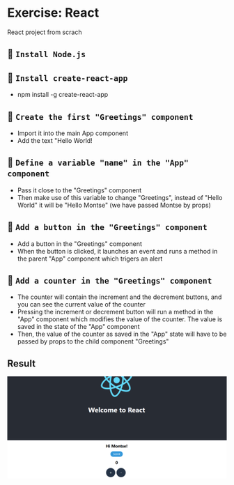 # Exercise: React

React project from scrach

## 📌 `Install Node.js`

## 📌 `Install create-react-app`

- npm install -g create-react-app

## 📌 `Create the first "Greetings" component`

- Import it into the main App component
- Add the text "Hello World!

## 📌 `Define a variable "name" in the "App" component`

- Pass it close to the "Greetings" component
- Then make use of this variable to change "Greetings", instead of "Hello World" it will be "Hello Montse" (we have passed Montse by props)

## 📌 `Add a button in the "Greetings" component`

- Add a button in the "Greetings" component
- When the button is clicked, it launches an event and runs a method in the parent "App" component which trigers an alert

## 📌 `Add a counter in the "Greetings" component`

- The counter will contain the increment and the decrement buttons, and you can see the current value of the counter
- Pressing the increment or decrement button will run a method in the "App" component which modifies the value of the counter. The value is saved in the state of the "App" component
- Then, the value of the counter as saved in the "App" state will have to be passed by props to the child component "Greetings"

## Result

![Img](Img.png)
